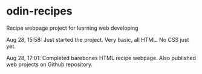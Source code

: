 # odin-recipes
Recipe webpage project for learning web developing

Aug 28, 15:58: Just started the project. Very basic, all HTML. No CSS just yet.

Aug 28, 17:01: Completed barebones HTML recipe webpage. Also published web projects on Github repository.